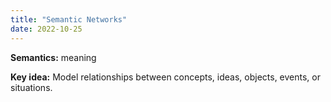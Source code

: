 ```yaml
---
title: "Semantic Networks"
date: 2022-10-25
---
```


**Semantics:** meaning

**Key idea:** Model relationships between concepts, ideas, objects, events, or situations.

